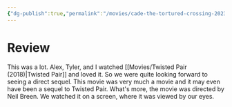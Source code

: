 ```yaml
---
{"dg-publish":true,"permalink":"/movies/cade-the-tortured-crossing-2023/","tags":["movies"],"created":"2024-12-08","updated":"2025-03-13"}
---
```



# Review

This was a lot. Alex, Tyler, and I watched [[Movies/Twisted Pair (2018)\|Twisted Pair]] and loved it. So we were quite looking forward to seeing a direct sequel. This movie was very much a movie and it may even have been a sequel to Twisted Pair. What's more, the movie was directed by Neil Breen. We watched it on a screen, where it was viewed by our eyes.
